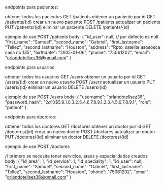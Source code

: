 endpoints para pacientes:

obtener todos los pacientes
GET /patients
obtener un paciente por id
GET /patients/{id}
crear un nuevo paciente
POST /patients
actualizar un paciente
PUT /patients/{id}
eliminar un paciente
DELETE /patients/{id}

ejemplo de use 
POST /patients
body:
{
  "id_user": null, // por defecto es null
  "first_name": "Samuel",
  "second_name": "Gabriel",
  "first_lastname": "Tellez",
  "second_lastname": "Houston",
  "address": "Rpto. satelite asososca casa no  135",
  "birthdate": "2005-01-06",
  "phone": "75061202",
  "email": "orlandotellsez36@gmail.com"
}

endpoints para usuarios:

obtener todos los usuarios
GET /users
obtener un usuario por id
GET /users/{id}
crear un nuevo usuario
POST /users
actualizar un usuario
PUT /users/{id}
eliminar un usuario
DELETE /users/{id}

ejemplo de use 
POST /users
body:
{
  "username": "orlandotellsez36",
  "password_hash": "$2a$10$5.9.1.0.3.2.5.4.6.7.8.9.1.2.3.4.5.6.7.8.9.1",
  "role": "patient"
}

endpoints para doctores:

obtener todos los doctores
GET /doctores
obtener un doctor por id
GET /doctores/{id}
crear un nuevo doctor
POST /doctores
actualizar un doctor
PUT /doctores/{id}
eliminar un doctor
DELETE /doctores/{id}

ejemplo de use 
POST /doctores

// primero se necesita tener servicios, areas y especialidades creados
body:
{
  "id_area": 1,
  "id_service": 1,
  "id_speciality": 1,
  "id_user": null,
  "first_name": "Samuel",
  "second_name": "Gabriel",
  "first_lastname": "Tellez",
  "second_lastname": "Houston",
  "phone": "75061202",
  "email": "orlandotellsez36@gmail.com"
}
